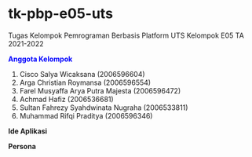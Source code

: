 # tk-pbp-e05-uts
Tugas Kelompok Pemrograman Berbasis Platform UTS Kelompok E05 TA 2021-2022

<span style="color:blue">**Anggota Kelompok**</span>
1. Cisco Salya Wicaksana (2006596604)
2. Arga Christian Roymansa (2006596554)
3. Farel Musyaffa Arya Putra Majesta (2006596472)
4. Achmad Hafiz (2006536681)
5. Sultan Fahrezy Syahdwinata Nugraha (2006533811)
6. Muhammad Rifqi Praditya (2006596346)

**Ide Aplikasi**


**Persona**